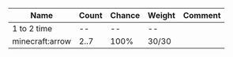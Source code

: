 | Name            | Count | Chance | Weight | Comment |
| --------------- | ----- | ------ | ------ | ------- |
| 1 to 2 time     |    -- |     -- |     -- |         |
| minecraft:arrow |  2..7 |   100% |  30/30 |         |